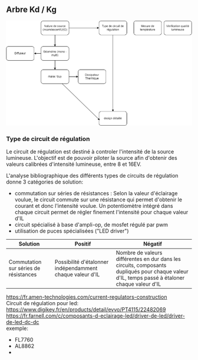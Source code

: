 
## Arbre Kd / Kg

![Arbre Kd Kg](illustrations/arbre_kd_kg.png)

### Type de circuit de régulation

Le circuit de régulation est destiné à controler l'intensité de la source lumineuse. L'objectif est de pouvoir piloter la source afin d'obtenir des valeurs calibrées d'intensité lumineuse, entre 8 et 16EV.

L'analyse bibliographique des différents types de circuits de régulation donne 3 catégories de solution:
- commutation sur séries de résistances : Selon la valeur d'éclairage voulue, le circuit commute sur une résistance qui permet d'obtenir le courant et donc l'intensité voulue. Un potentiomètre intégré dans chaque circuit permet de régler finement l'intensité pour chaque valeur d'IL
- circuit spécialisé à base d'ampli-op, de mosfet régulé par pwm
- utilisation de puces spécialisées ("LED driver")

| Solution | Positif | Négatif |
| - | - | - |
| Commutation sur séries de résistances | Possibilité d'étalonner indépendamment chaque valeur d'IL | Nombre de valeurs différentes en dur dans les circuits, composants dupliqués pour chaque valeur d'IL, temps passé à étaloner chaque valeur d'IL| 

https://fr.amen-technologies.com/current-regulators-construction  
Circuit de régulation pour led:  
https://www.digikey.fr/en/products/detail/evvo/PT4115/22482069  
https://fr.farnell.com/c/composants-d-eclairage-led/driver-de-led/driver-de-led-dc-dc  
exemple: 
- FL7760
- AL8862
- 

